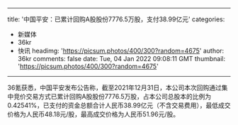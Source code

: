 
---
title: '中国平安：已累计回购A股股份7776.5万股，支付38.99亿元'
categories: 
 - 新媒体
 - 36kr
 - 快讯
headimg: 'https://picsum.photos/400/300?random=4675'
author: 36kr
comments: false
date: Tue, 04 Jan 2022 09:08:11 GMT
thumbnail: 'https://picsum.photos/400/300?random=4675'
---

<div>   
36氪获悉，中国平安发布公告称，截至2021年12月31日，本公司本次回购通过集中竞价交易方式已累计回购A股股份7776.5万股，占本公司总股本的比例为0.42541%，已支付的资金总额合计人民币38.99亿元（不含交易费用），最低成交价格为人民币48.18元/股，最高成交价格为人民币51.96元/股。  
</div>
            